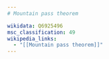 ```yaml
---
# Mountain pass theorem

wikidata: Q6925496
msc_classification: 49
wikipedia_links:
  - "[[Mountain pass theorem]]"
---
```

